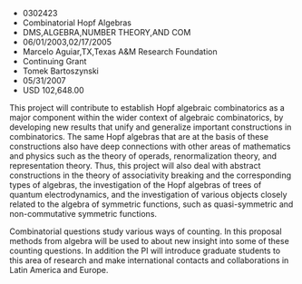 
* 0302423
* Combinatorial Hopf Algebras
* DMS,ALGEBRA,NUMBER THEORY,AND COM
* 06/01/2003,02/17/2005
* Marcelo Aguiar,TX,Texas A&M Research Foundation
* Continuing Grant
* Tomek Bartoszynski
* 05/31/2007
* USD 102,648.00

This project will contribute to establish Hopf algebraic combinatorics as a
major component within the wider context of algebraic combinatorics, by
developing new results that unify and generalize important constructions in
combinatorics. The same Hopf algebras that are at the basis of these
constructions also have deep connections with other areas of mathematics and
physics such as the theory of operads, renormalization theory, and
representation theory. Thus, this project will also deal with abstract
constructions in the theory of associativity breaking and the corresponding
types of algebras, the investigation of the Hopf algebras of trees of quantum
electrodynamics, and the investigation of various objects closely related to the
algebra of symmetric functions, such as quasi-symmetric and non-commutative
symmetric functions.

Combinatorial questions study various ways of counting. In this proposal methods
from algebra will be used to about new insight into some of these counting
questions. In addition the PI will introduce graduate students to this area of
research and make international contacts and collaborations in Latin America and
Europe.
